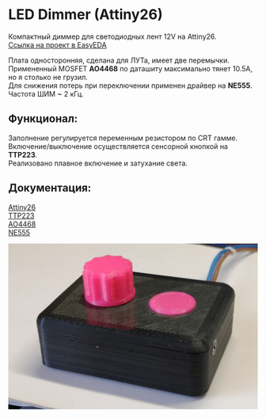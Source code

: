 # LED Dimmer (Attiny26)

Компактный диммер для светодиодных лент 12V на Attiny26.  
[Ссылка на проект в EasyEDA](https://oshwlab.com/treegervd/attiny26_led)

Плата односторонняя, сделана для ЛУТа, имеет две перемычки.  
Примененный MOSFET __AO4468__ по даташиту максимально тянет 10.5A, но я столько не грузил.  
Для снижения потерь при переключении применен драйвер на __NE555__.  
Частота ШИМ ~ 2 кГц.

## Функционал:
Заполнение регулируется переменным резистором по CRT гамме. Включение/выключение осуществляется сенсорной кнопкой на __TTP223__.  
Реализовано плавное включение и затухание света.



## Документация:
[Attiny26](https://www.microchip.com/content/dam/mchp/documents/OTH/ProductDocuments/DataSheets/doc1477.pdf)  
[TTP223](https://datasheet.lcsc.com/szlcsc/TTP223-BA6_C80757.pdf)  
[AO4468](http://pdf.tixer.ru/161426.pdf)  
[NE555](https://chipster.ru/upload/files/datasheet/3/6/36.pdf)  

![pic](box.jpg)
